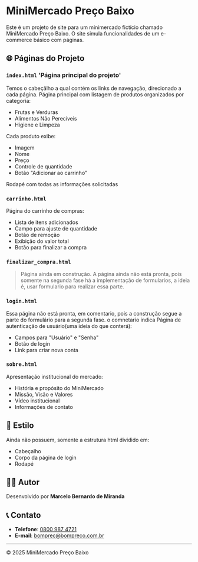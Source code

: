 # MiniMercado Preço Baixo

Este é um projeto de site para um minimercado fictício chamado MiniMercado Preço Baixo. O site simula funcionalidades de um e-commerce básico com páginas.

## 🌐 Páginas do Projeto

### `index.html` 'Página principal do projeto'
Temos o cabeçãlho a qual contém os links de navegação, direcionado a cada página.
Página principal com listagem de produtos organizados por categoria:
- Frutas e Verduras
- Alimentos Não Perecíveis
- Higiene e Limpeza

Cada produto exibe:
- Imagem
- Nome
- Preço
- Controle de quantidade
- Botão "Adicionar ao carrinho"

Rodapé com todas as informações solicitadas

### `carrinho.html`
Página do carrinho de compras:
- Lista de itens adicionados
- Campo para ajuste de quantidade
- Botão de remoção
- Exibição do valor total
- Botão para finalizar a compra

### `finalizar_compra.html`
> Página ainda em construção. A página ainda não está pronta, pois somente na segunda fase há a implementação de formularios, a ideia é, usar formulario para realizar essa parte.

### `login.html`
Essa página não está pronta, em comentario, pois a construção segue a parte do formulário para a segunda fase.
o comnetario indica Página de autenticação de usuário(uma ideia do que conterá):
- Campos para "Usuário" e "Senha"
- Botão de login
- Link para criar nova conta

### `sobre.html`
Apresentação institucional do mercado:
- História e propósito do MiniMercado
- Missão, Visão e Valores
- Vídeo institucional
- Informações de contato

## 🎨 Estilo

Ainda não possuem, somente a estrutura html dividido em:
- Cabeçalho
- Corpo da página de login
- Rodapé

## 🧑‍💻 Autor

Desenvolvido por **Marcelo Bernardo de Miranda**

## 📞 Contato

- **Telefone**: [0800 987 4721](tel:08009874721)  
- **E-mail**: [bomprec@bompreco.com.br](mailto:bomprec@bompreco.com.br)

---

&copy; 2025 MiniMercado Preço Baixo

